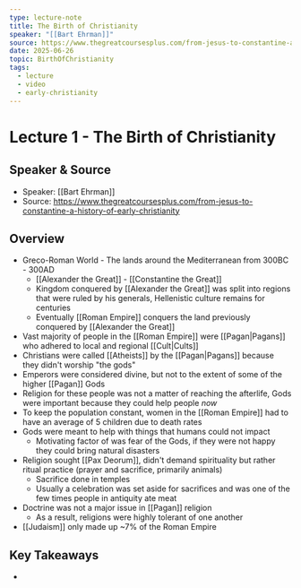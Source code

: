 ```yaml
---
type: lecture-note
title: The Birth of Christianity
speaker: "[[Bart Ehrman]]"
source: https://www.thegreatcoursesplus.com/from-jesus-to-constantine-a-history-of-early-christianity
date: 2025-06-26
topic: BirthOfChristianity
tags:
  - lecture
  - video
  - early-christianity
---
```

 # Lecture 1 - The Birth of Christianity

## Speaker & Source
- Speaker: [[Bart Ehrman]]
- Source: https://www.thegreatcoursesplus.com/from-jesus-to-constantine-a-history-of-early-christianity

## Overview
- Greco-Roman World - The lands around the Mediterranean from 300BC - 300AD
	- [[Alexander the Great]] - [[Constantine the Great]]
	- Kingdom conquered by [[Alexander the Great]] was split into regions that were ruled by his generals, Hellenistic culture remains for centuries
	- Eventually [[Roman Empire]] conquers the land previously conquered by [[Alexander the Great]]
- Vast majority of people in the [[Roman Empire]] were [[Pagan|Pagans]] who adhered to local and regional [[Cult|Cults]]
- Christians were called [[Atheists]] by the [[Pagan|Pagans]] because they didn't worship "the gods"
- Emperors were considered divine, but not to the extent of some of the higher [[Pagan]] Gods
- Religion for these people was not a matter of reaching the afterlife, Gods were important because they could help people *now*
- To keep the population constant, women in the [[Roman Empire]] had to have an average of 5 children due to death rates
- Gods were meant to help with things that humans could not impact
	- Motivating factor of was fear of the Gods, if they were not happy they could bring natural disasters
- Religion sought [[Pax Deorum]], didn't demand spirituality but rather ritual practice (prayer and sacrifice, primarily animals)
	- Sacrifice done in temples
	- Usually a celebration was set aside for sacrifices and was one of the few times people in antiquity ate meat
- Doctrine was not a major issue in [[Pagan]] religion
	- As a result, religions were highly tolerant of one another
- [[Judaism]] only made up ~7% of the Roman Empire

## Key Takeaways

- 